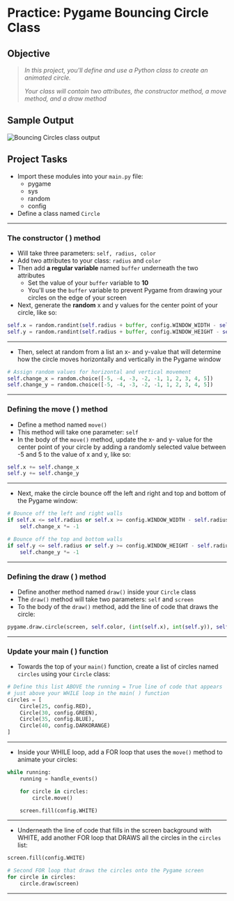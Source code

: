 
# Practice: Pygame Bouncing Circle Class

## Objective

> *In this project, you'll define and use a Python class to create an animated circle.*
>
> *Your class will contain two attributes, the constructor method, a move method, and a draw method*


## Sample Output

![Bouncing Circles class output](https://github.com/nwct-programming/nwct-programming-bouncing-circle-class-bouncing-circle-class/blob/e02c27f8fa3aa6dd3b389afccfa5c7ed4f5b820e/bouncing-circles-output.png)



## Project Tasks

- Import these modules into your `main.py` file:
  - pygame
  - sys
  - random
  - config
- Define a class named `Circle`

---

### The constructor ( ) method

- Will take three parameters: `self, radius, color`
- Add two attributes to your class: `radius` and `color`
- Then add **a regular variable** named `buffer` underneath the two attributes
  - Set the value of your `buffer` variable to **10**
  - You'll use the `buffer` variable to prevent Pygame from drawing your circles on the edge of your screen
- Next, generate the **random** x and y values for the center point of your circle, like so:

```python
self.x = random.randint(self.radius + buffer, config.WINDOW_WIDTH - self.radius - buffer)
self.y = random.randint(self.radius + buffer, config.WINDOW_HEIGHT - self.radius - buffer)
```
---

- Then, select at random from a list an x- and y-value that will determine how the circle moves horizontally and vertically in the Pygame window
```python
# Assign random values for horizontal and vertical movement
self.change_x = random.choice([-5, -4, -3, -2, -1, 1, 2, 3, 4, 5])
self.change_y = random.choice([-5, -4, -3, -2, -1, 1, 2, 3, 4, 5])
```

---

### Defining the move ( ) method

- Define a method named `move()`
- This method will take one parameter: `self`
- In the body of the `move()` method, update the x- and y- value for the center point of your circle by adding a randomly selected value between -5 and 5 to the value of x and y, like so:

```python
self.x += self.change_x
self.y += self.change_y
```
---
- Next, make the circle bounce off the left and right and top and bottom of the Pygame window:

```python
# Bounce off the left and right walls
if self.x <= self.radius or self.x >= config.WINDOW_WIDTH - self.radius:
    self.change_x *= -1

# Bounce off the top and bottom walls
if self.y <= self.radius or self.y >= config.WINDOW_HEIGHT - self.radius:
    self.change_y *= -1
```
---

### Defining the draw ( ) method

- Define another method named `draw()` inside your `Circle` class
- The `draw()` method will take two parameters: `self` and `screen`
- To the body of the `draw()` method, add the line of code that draws the circle:
```python
pygame.draw.circle(screen, self.color, (int(self.x), int(self.y)), self.radius)
```

---

### Update your main ( ) function

- Towards the top of your `main()` function, create a list of circles named `circles` using your `Circle` class:

```python
# Define this list ABOVE the running = True line of code that appears
# just above your WHILE loop in the main( ) function
circles = [
    Circle(25, config.RED),
    Circle(30, config.GREEN),
    Circle(35, config.BLUE),
    Circle(40, config.DARKORANGE)
]
```
---
- Inside your WHILE loop, add a FOR loop that uses the `move()` method to animate your circles:

```python
while running:
    running = handle_events()

    for circle in circles:
        circle.move()

    screen.fill(config.WHITE)

```
---
- Underneath the line of code that fills in the screen background with WHITE, add another FOR loop that DRAWS all the circles in the `circles` list:

```python
screen.fill(config.WHITE)

# Second FOR loop that draws the circles onto the Pygame screen
for circle in circles:
    circle.draw(screen)
```

---




